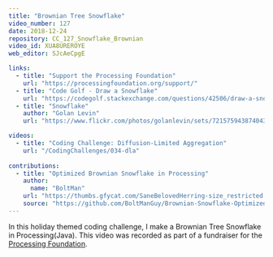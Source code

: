 ```yaml
---
title: "Brownian Tree Snowflake"
video_number: 127
date: 2018-12-24
repository: CC_127_Snowflake_Brownian
video_id: XUA8UREROYE
web_editor: SJcAeCpgE

links:
  - title: "Support the Processing Foundation"
    url: "https://processingfoundation.org/support/"
  - title: "Code Golf - Draw a Snowflake"
    url: "https://codegolf.stackexchange.com/questions/42506/draw-a-snowflake"
  - title: "Snowflake"
    author: "Golan Levin"
    url: "https://www.flickr.com/photos/golanlevin/sets/72157594387404319"

videos:
  - title: "Coding Challenge: Diffusion-Limited Aggregation"
    url: "/CodingChallenges/034-dla"
    
contributions:
  - title: "Optimized Brownian Snowflake in Processing"
    author:
      name: "BoltMan"
    url: "https://thumbs.gfycat.com/SaneBelovedHerring-size_restricted.gif"
    source: "https://github.com/BoltManGuy/Brownian-Snowflake-Optimized"
---
```


In this holiday themed coding challenge, I make a Brownian Tree Snowflake in Processing(Java). This video was recorded as part of a fundraiser for the [Processing Foundation](https://processingfoundation.org/support/).
